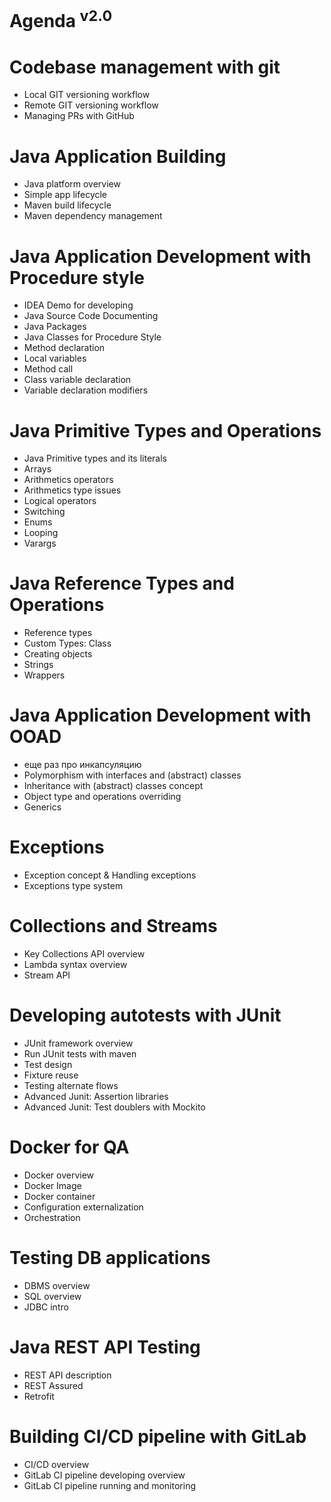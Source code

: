 Agenda <sup>v2.0</sup>
======

# Codebase management with git
- Local GIT versioning workflow
- Remote GIT versioning workflow
- Managing PRs with GitHub

# Java Application Building
- Java platform overview
- Simple app lifecycle
- Maven build lifecycle
- Maven dependency management

# Java Application Development with Procedure style
- IDEA Demo for developing
- Java Source Code Documenting
- Java Packages
- Java Classes for Procedure Style
- Method declaration
- Local variables
- Method call
- Class variable declaration
- Variable declaration modifiers

# Java Primitive Types and Operations
- Java Primitive types and its literals
- Arrays
- Arithmetics operators
- Arithmetics type issues
- Logical operators
- Switching
- Enums
- Looping
- Varargs

# Java Reference Types and Operations
- Reference types
- Custom Types: Class
- Creating objects
- Strings
- Wrappers

# Java Application Development with OOAD
- еще раз про инкапсуляцию
- Polymorphism with interfaces and (abstract) classes
- Inheritance with (abstract) classes concept
- Object type and operations overriding
- Generics

# Exceptions
- Exception concept & Handling exceptions
- Exceptions type system

# Collections and Streams
- Key Collections API overview
- Lambda syntax overview
- Stream API

# Developing autotests with JUnit
- JUnit framework overview
- Run JUnit  tests with maven
- Test design
- Fixture reuse
- Testing alternate flows
- Advanced Junit: Assertion libraries
- Advanced Junit: Test doublers with Mockito

# Docker for QA
- Docker overview
- Docker Image
- Docker container
- Configuration externalization
- Orchestration

# Testing DB applications
- DBMS overview
- SQL overview
- JDBC intro

# Java REST API Testing
- REST API description
- REST Assured
- Retrofit

# Building CI/CD pipeline with GitLab
- CI/CD overview
- GitLab CI pipeline developing overview
- GitLab CI pipeline running and monitoring
